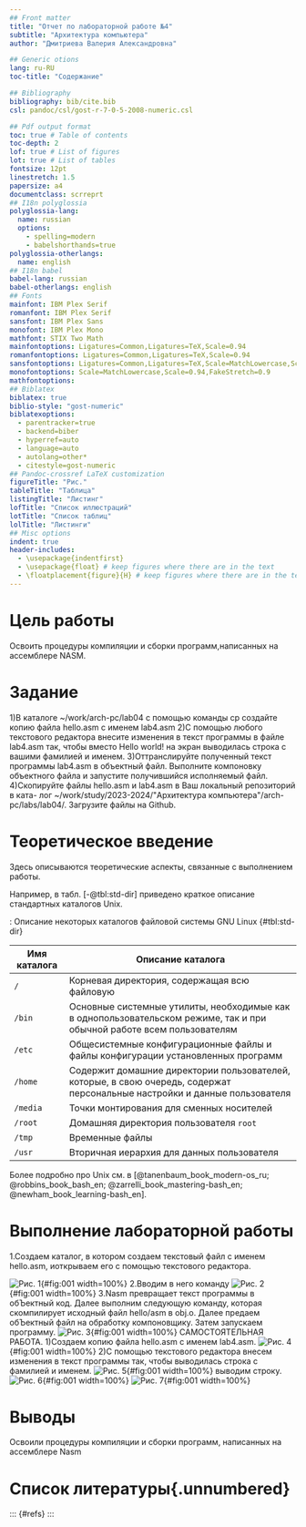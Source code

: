 ```yaml
---
## Front matter
title: "Отчет по лабораторной работе №4"
subtitle: "Архитектура компьютера"
author: "Дмитриева Валерия Александровна"

## Generic otions
lang: ru-RU
toc-title: "Содержание"

## Bibliography
bibliography: bib/cite.bib
csl: pandoc/csl/gost-r-7-0-5-2008-numeric.csl

## Pdf output format
toc: true # Table of contents
toc-depth: 2
lof: true # List of figures
lot: true # List of tables
fontsize: 12pt
linestretch: 1.5
papersize: a4
documentclass: scrreprt
## I18n polyglossia
polyglossia-lang:
  name: russian
  options:
	- spelling=modern
	- babelshorthands=true
polyglossia-otherlangs:
  name: english
## I18n babel
babel-lang: russian
babel-otherlangs: english
## Fonts
mainfont: IBM Plex Serif
romanfont: IBM Plex Serif
sansfont: IBM Plex Sans
monofont: IBM Plex Mono
mathfont: STIX Two Math
mainfontoptions: Ligatures=Common,Ligatures=TeX,Scale=0.94
romanfontoptions: Ligatures=Common,Ligatures=TeX,Scale=0.94
sansfontoptions: Ligatures=Common,Ligatures=TeX,Scale=MatchLowercase,Scale=0.94
monofontoptions: Scale=MatchLowercase,Scale=0.94,FakeStretch=0.9
mathfontoptions:
## Biblatex
biblatex: true
biblio-style: "gost-numeric"
biblatexoptions:
  - parentracker=true
  - backend=biber
  - hyperref=auto
  - language=auto
  - autolang=other*
  - citestyle=gost-numeric
## Pandoc-crossref LaTeX customization
figureTitle: "Рис."
tableTitle: "Таблица"
listingTitle: "Листинг"
lofTitle: "Список иллюстраций"
lotTitle: "Список таблиц"
lolTitle: "Листинги"
## Misc options
indent: true
header-includes:
  - \usepackage{indentfirst}
  - \usepackage{float} # keep figures where there are in the text
  - \floatplacement{figure}{H} # keep figures where there are in the text
---
```


# Цель работы

Освоить процедуры компиляции и сборки программ,написанных на ассемблере NASM.

# Задание

1)В каталоге ~/work/arch-pc/lab04 с помощью команды cp создайте копию файла
hello.asm с именем lab4.asm
2)С помощью любого текстового редактора внесите изменения в текст программы в
файле lab4.asm так, чтобы вместо Hello world! на экран выводилась строка с вашими
фамилией и именем.
3)Оттранслируйте полученный текст программы lab4.asm в объектный файл. Выполните
компоновку объектного файла и запустите получившийся исполняемый файл.
4)Скопируйте файлы hello.asm и lab4.asm в Ваш локальный репозиторий в ката-
лог ~/work/study/2023-2024/"Архитектура компьютера"/arch-pc/labs/lab04/.
Загрузите файлы на Github.

# Теоретическое введение

Здесь описываются теоретические аспекты, связанные с выполнением работы.

Например, в табл. [-@tbl:std-dir] приведено краткое описание стандартных каталогов Unix.

: Описание некоторых каталогов файловой системы GNU Linux {#tbl:std-dir}

| Имя каталога | Описание каталога                                                                                                          |
|--------------|----------------------------------------------------------------------------------------------------------------------------|
| `/`          | Корневая директория, содержащая всю файловую                                                                               |
| `/bin `      | Основные системные утилиты, необходимые как в однопользовательском режиме, так и при обычной работе всем пользователям     |
| `/etc`       | Общесистемные конфигурационные файлы и файлы конфигурации установленных программ                                           |
| `/home`      | Содержит домашние директории пользователей, которые, в свою очередь, содержат персональные настройки и данные пользователя |
| `/media`     | Точки монтирования для сменных носителей                                                                                   |
| `/root`      | Домашняя директория пользователя  `root`                                                                                   |
| `/tmp`       | Временные файлы                                                                                                            |
| `/usr`       | Вторичная иерархия для данных пользователя                                                                                 |

Более подробно про Unix см. в [@tanenbaum_book_modern-os_ru; @robbins_book_bash_en; @zarrelli_book_mastering-bash_en; @newham_book_learning-bash_en].

# Выполнение лабораторной работы

1.Создаем каталог, в котором создаем текстовый файл с именем hello.asm, иоткрываем его с помощью текстового редактора.

![Рис. 1](image/1.png){#fig:001 width=100%}
2.Вводим в него команду
![Рис. 2](image/4.png){#fig:001 width=100%}
3.Nasm превращает текст программы в обЪектный код. Далее выполним следующую команду, которая скомпилирует исходный файл hello/asm в obj.o. Далее предаем обЪектный файл на обработку компоновщику. Затем запускаем программу.
![Рис. 3](image/2.png){#fig:001 width=100%}
САМОСТОЯТЕЛЬНАЯ РАБОТА.
1)Создаем копию файла hello.asm с именем lab4.asm.
![Рис. 4](image/41.png){#fig:001 width=100%}
2)С помощью текстового редактора внесем изменения в текст программы так, чтобы выводилась строка с фамилией и именем.
![Рис. 5](image/5.png){#fig:001 width=100%}
выводим строку.
![Рис. 6](image/42.png){#fig:001 width=100%}
![Рис. 7](image/3.png){#fig:001 width=100%}

# Выводы

Освоили процедуры компиляции и сборки программ, написанных на ассемблере Nasm

# Список литературы{.unnumbered}

::: {#refs}
:::
